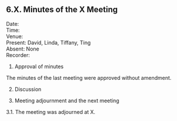 ## 6.X. Minutes of the X Meeting

Date:\
Time:\
Venue:\
Present: David, Linda, Tiffany, Ting\
Absent: None\
Recorder:

1. Approval of minutes

The minutes of the last meeting were approved without amendment.

2. Discussion

3. Meeting adjournment and the next meeting

3.1. The meeting was adjourned at X.
